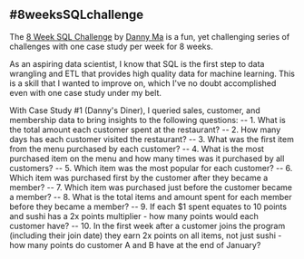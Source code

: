 ## #8weeksSQLchallenge

The [8 Week SQL Challenge](https://8weeksqlchallenge.com/) by [Danny Ma](https://www.linkedin.com/in/datawithdanny/) is a fun, yet challenging series of challenges with one case study per week for 8 weeks. 

As an aspiring data scientist, I know that SQL is the first step to data wrangling and ETL that provides high quality data for machine learning. This is a skill that I wanted to improve on, which I've no doubt accomplished even with one case study under my belt. 

With Case Study #1 (Danny's Diner), I queried sales, customer, and membership data to bring insights to the following questions:
-- 1. What is the total amount each customer spent at the restaurant?
-- 2. How many days has each customer visited the restaurant?
-- 3. What was the first item from the menu purchased by each customer?
-- 4. What is the most purchased item on the menu and how many times was it purchased by all customers?
-- 5. Which item was the most popular for each customer?
-- 6. Which item was purchased first by the customer after they became a member?
-- 7. Which item was purchased just before the customer became a member?
-- 8. What is the total items and amount spent for each member before they became a member?
-- 9.  If each $1 spent equates to 10 points and sushi has a 2x points multiplier - how many points would each customer have?
-- 10. In the first week after a customer joins the program (including their join date) they earn 2x points on all items, not just sushi - how many points do customer A and B have at the end of January?
